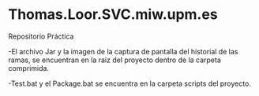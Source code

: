 # Thomas.Loor.SVC.miw.upm.es

Repositorio Práctica

  -El archivo Jar y la imagen de la captura de pantalla del historial de las ramas, se encuentran en la raiz del proyecto 
  dentro de la carpeta comprimida.
  
  -Test.bat y el Package.bat se encuentra en la carpeta scripts del proyecto.
